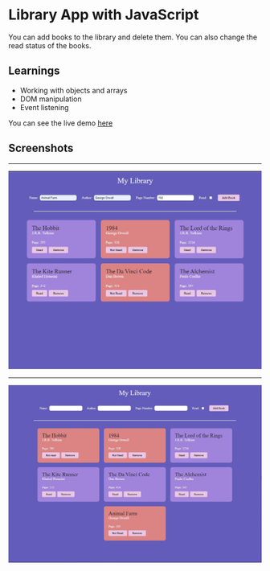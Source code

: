 # Library App with JavaScript

You can add books to the library and delete them. You can also change the read status of the books.

## Learnings

- Working with objects and arrays
- DOM manipulation 
- Event listening 

 
 

You can see the live demo [here](https://burakkduran.github.io/library-app/)

## Screenshots
---

![Screenshot](images/ScreenShot1.jpg)

---

![Screenshot](images/ScreenShot2.jpg)

